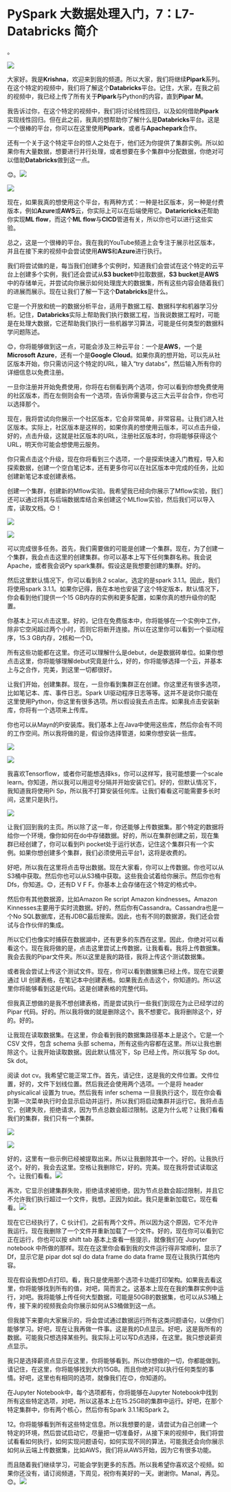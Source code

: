 # PySpark 大数据处理入门，7：L7- **Databricks** 简介 

。

![](img/4bf769d9eaf5cd192f62275495d3c7b7_1.png)

大家好。我是**Krishna**，欢迎来到我的频道。所以大家，我们将继续**Pipark**系列。在这个特定的视频中，我们将了解这个**Databricks**平台。记住，大家，在我之前的视频中，我已经上传了所有关于**Pipark**与Python的内容，直到**Pipar M**。

我告诉过你，在这个特定的视频中，我们将讨论线性回归，以及如何借助**Pipark**实现线性回归。但在此之前，我真的想帮助你了解什么是**Databricks**平台。这是一个很棒的平台，你可以在这里使用**Pipark**，或者与**Apachepark**合作。

还有一个关于这个特定平台的惊人之处在于，他们还为你提供了集群实例。所以如果你有大量数据，想要进行并行处理，或者想要在多个集群中分配数据，你绝对可以借助**Databricks**做到这一点。

😊。![](img/4bf769d9eaf5cd192f62275495d3c7b7_3.png)

![](img/4bf769d9eaf5cd192f62275495d3c7b7_4.png)

现在，如果我真的想使用这个平台，有两种方式：一种是社区版本，另一种是付费版本，例如**Azure**或**AWS**云，你实际上可以在后端使用它。**Dataricricks**还帮助你实现**ML flow**，而这个**ML flow**与**CICD**管道有关，所以你也可以进行这些实验。

总之，这是一个很棒的平台。我在我的YouTube频道上会专注于展示社区版本，并且在接下来的视频中会尝试使用**AWS**和**Azure**进行执行。

我们将尝试做的是，每当我们创建多个实例时，知道我们会尝试在这个特定的云平台上创建多个实例，我们还会尝试从**S3 bucket**中拉取数据，**S3 bucket**是**AWS**中的存储单元，并尝试向你展示如何处理庞大的数据集，所有这些内容会随着我们的进展而展示。现在让我们了解一下这个**Databricks**是什么。

它是一个开放和统一的数据分析平台，适用于数据工程、数据科学和机器学习分析。记住，**Databricks**实际上帮助我们执行数据工程，当我说数据工程时，可能是在处理大数据，它还帮助我们执行一些机器学习算法，可能是任何类型的数据科学问题陈述。

😊，你将能够做到这一点，可能会涉及三种云平台：一个是**AWS**，一个是**Microsoft Azure**，还有一个是**Google Cloud**。如果你真的想开始，可以先从社区版本开始，你只需访问这个特定的URL，输入“try databs”，然后输入所有你的详细信息以免费注册。

一旦你注册并开始免费使用，你将在右侧看到两个选项，你可以看到你想免费使用的社区版本，而在左侧则会有一个选项，告诉你需要与这三大云平台合作，你也可以选择那个。

现在，我将尝试向你展示一个社区版本，它会非常简单，非常容易。让我们进入社区版本。实际上，社区版本是这样的，如果你真的想使用云版本，可以点击升级，好的，点击升级，这就是社区版本的URL，注册社区版本时，你将能够获得这个URL，明天你可能会想使用云服务。

你只需点击这个升级，现在你将看到三个选项，一个是探索快速入门教程，导入和探索数据，创建一个空白笔记本，还有更多你可以在社区版本中完成的任务，比如创建新笔记本或创建表格。

创建一个集群，创建新的Mflow实验。我希望我已经向你展示了Mflow实验，我们还可以通过将其与后端数据库结合来创建这个MLflow实验，然后我们可以导入库，读取文档。😊！[](img/4bf769d9eaf5cd192f62275495d3c7b7_6.png)

![](img/4bf769d9eaf5cd192f62275495d3c7b7_7.png)

![](img/4bf769d9eaf5cd192f62275495d3c7b7_8.png)

可以完成很多任务。首先，我们需要做的可能是创建一个集群。现在，为了创建一个集群，我会点击这里的创建集群。你可以基本上写下任何集群名称。我会说Apache，或者我会说Py spark集群。假设这是我想要创建的集群。好的。

然后这里默认情况下，你可以看到8.2 scalar。选定的是spark 3.1.1。因此，我们将使用spark 3.1.1。如果你记得，我在本地也安装了这个特定版本，默认情况下，你会看到他们提供一个15 GB内存的实例和更多配置，如果你真的想升级你的配置。

你基本上可以点击这里。好的，记住在免费版本中，你将能够在一个实例中工作，除非它空闲超过两个小时，否则它将断开连接。所以在这里你可以看到一个驱动程序，15.3 GB内存，2核和一个D。

所有这些功能都在这里。你还可以理解什么是debut，de是数据砖单位。如果你想点击这里，你将能够理解debut究竟是什么，好的，你将能够选择一个云，并基本上与之合作，完美，到这里一切都很好。

让我们开始，创建集群。现在，一旦你看到集群正在创建。你这里还有很多选项，比如笔记本、库、事件日志。Spark UI驱动程序日志等等。这并不是说你只能在这里使用Python，你这里有很多选项。所以假设我去点击库。如果我点击安装新库，你将有一个选项来上传库。

你也可以从Mayn的Pi安装库。我们基本上在Java中使用这些库，然后你会有不同的工作空间。所以我将做的是，假设你选择管道，如果你想安装一些库。

![](img/4bf769d9eaf5cd192f62275495d3c7b7_10.png)

![](img/4bf769d9eaf5cd192f62275495d3c7b7_11.png)

我喜欢Tensorflow，或者你可能想选择ks，你可以这样写，我可能想要一个scale learn。你知道，所以我可以用逗号分隔并开始安装它们。好的，但默认情况下，我知道我将使用Pi Sp，所以我不打算安装任何库。让我们看看这可能需要多长时间，这里只是执行。

![](img/4bf769d9eaf5cd192f62275495d3c7b7_13.png)

让我们回到我的主页。所以除了这一年，你还能够上传数据集。那个特定的数据将给你一个环境，像你如何在do中存储数据。好的，所以在集群创建之前，现在集群已经创建了，你可以看到Pi pocket处于运行状态，记住这个集群只有一个实例。如果你想创建多个集群，我们必须使用云平台1，这将是收费的。

好吧，所以我在这里将点击导出数据。现在大家看，你可以上传数据。你也可以从S3桶中获取。然后你也可以从S3桶中获取。这些我会试着给你展示。然后你也有Dfs，你知道。😊，还有D V F F。你基本上会存储在这个特定的格式中。

然后你有其他数据源，比如Amazon Re script Amazon kindnesses。Amazon Kinnesses主要用于实时流数据。好的，然后你有Cassandra。Cassandra也是一个No SQL数据库，还有JDBC最后搜索。因此，也有不同的数据源，我们还会尝试与合作伙伴的集成。

所以它们也像实时捕获在数据湖中，还有更多的东西在这里。因此，你绝对可以看看这个。现在我将做的是，点击这里尝试上传数据，让我看看。我将上传数据集。我会去我的Pipar文件夹。所以这里是我的路径，我将上传这个测试数据集。

或者我会尝试上传这个测试文件。现在，你可以看到数据集已经上传。现在它说要通过 UI 创建表格，在笔记本中创建表格。如果我去点击这个，你知道的。所以这里你将能够看到这是代码。这是创建表格的完整代码。

但我真正想做的是我不想创建表格，而是尝试执行一些我们到现在为止已经学过的 Pipar 代码。好的。所以我将做的就是删除这个。我不想要它。我将删除这个，好的。好的。

让我现在读取数据集。在这里，你会看到我的数据集路径基本上是这个。它是一个 CSV 文件，包含 schema 头部 schema，所有这些内容都在这里。所以让我也删除这个。让我开始读取数据。因此默认情况下，Sp 已经上传。所以我写 Sp dot。Sk dot。

阅读 dot cv。我希望它能正常工作。首先，请记住，这是我的文件位置。文件位置，好的，文件下划线位置。然后我还会使用两个选项。一个是将 header physicalical 设置为 true。然后我有 infer schema 一旦我执行这个，现在你会看到第一次菜单执行时会显示启动并运行，所以我们将启动集群并运行它。我将点击它，创建失败，拒绝请求，因为节点总数会超过限制。这是为什么呢？让我们看看我们的集群，我们只有一个集群。

![](img/4bf769d9eaf5cd192f62275495d3c7b7_15.png)

![](img/4bf769d9eaf5cd192f62275495d3c7b7_16.png)

好的，这里有一些示例已经被提取出来。所以让我删除其中一个。好的。让我执行这个。好的，我会去这里。空格让我删除它，好的。完美。现在我将尝试读取这个。让我们看看。![](img/4bf769d9eaf5cd192f62275495d3c7b7_18.png)

再次，它显示创建集群失败，拒绝请求被拒绝，因为节点总数会超过限制，并且它不允许我们执行超过一个文件，我想。正因为如此。我只是重新加载它。现在看看。![](img/4bf769d9eaf5cd192f62275495d3c7b7_20.png)

现在它已经执行了，C 伙计们，之前有两个文件。所以因为这个原因，它不允许我运行。现在我删除了一个文件并重新加载了一个文件。好的，现在你可以看到它正在运行，你也可以按 shift tab 基本上查看一些提示，就像我们在 Jupyter notebook 中所做的那样。现在在这里你会看到我的文件运行得非常顺利，显示了 Df，显示它是 pipar dot sql do data frame do data frame 现在让我执行其他内容。

现在假设我想D点打印。看，我只是使用那个选项卡功能打印架构。如果我去看这里，你将能够找到所有的值，对吧，简而言之。这基本上现在在我的集群实例中运行，对吧。我将能够上传任何大型数据，可能是50GB的数据集，也可以从S3桶上传，接下来的视频我会向你展示如何从S3桶做到这一点。

但我接下来要向大家展示的，将会尝试通过数据运行所有这类问题语句，以便你们能够学习。好吧，现在让我再做一件事。这是我的D点显示。好吧，这是我所有的数据。可能我只想选择某些列。我实际上可以写D点选择，在这里。我只想说薪资点显示。

我只是选择薪资点显示在这里，你将能够看到。所以你想做的一切，你都能做到。请记住，在这里，你将能够找到大约15GB。而且你绝对可以执行任何类型的事情。好吧，这里也有相同的选项，就像我们在😊，你知道的。

在Jupyter Notebook中，每个选项都有，你将能够在Jupyter Notebook中找到所有这些特定选项，对吧，所以这基本上在15.25GB的集群中运行。好吧，在那个特定集群中，你有两个核心，然后你有Spark 3.1.1和Spark 2。

12。你将能够看到所有这些特定信息。所以我想要的是，请尝试为自己创建一个特定的环境，然后尝试启动它，尽量把一切准备好，从接下来的视频中，我们将尝试看看如何执行，如何实现问题语句，如何实现不同的算法，可能我还会向你展示如何从云端上传数据集，比如AWS，我们将从AWS开始，因为它有很多功能。

而且随着我们继续学习，可能会学到更多的东西。所以我希望你喜欢这个视频。如果你还没有，请订阅频道，下周见，祝你有美好的一天。谢谢你。Manal，再见。😊。![](img/4bf769d9eaf5cd192f62275495d3c7b7_22.png)
